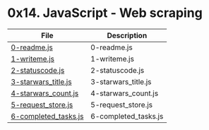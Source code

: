 # 0x14. JavaScript - Web scraping

| File      | Description |
| ----------- | ----------- |
| [0-readme.js](./0-readme.js) | 0-readme.js |
| [1-writeme.js](./1-writeme.js) | 1-writeme.js |
| [2-statuscode.js](./2-statuscode.js) | 2-statuscode.js |
| [3-starwars_title.js](./3-starwars_title.js) | 3-starwars_title.js |
| [4-starwars_count.js](./4-starwars_count.js) | 4-starwars_count.js |
| [5-request_store.js](./5-request_store.js) | 5-request_store.js |
| [6-completed_tasks.js](./6-completed_tasks.js) | 6-completed_tasks.js |
